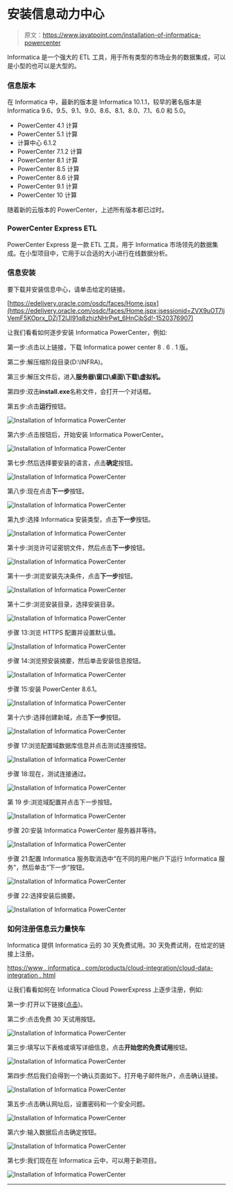 # 安装信息动力中心

> 原文：<https://www.javatpoint.com/installation-of-informatica-powercenter>

Informatica 是一个强大的 ETL 工具，用于所有类型的市场业务的数据集成，可以是小型的也可以是大型的。

### 信息版本

在 Informatica 中，最新的版本是 Informatica 10.1.1，较早的著名版本是 Informatica 9.6、9.5、9.1、9.0、8.6、8.1、8.0、7.1、6.0 和 5.0。

*   PowerCenter 4.1 计算
*   PowerCenter 5.1 计算
*   计算中心 6.1.2
*   PowerCenter 7.1.2 计算
*   PowerCenter 8.1 计算
*   PowerCenter 8.5 计算
*   PowerCenter 8.6 计算
*   PowerCenter 9.1 计算
*   PowerCenter 10 计算

随着新的云版本的 PowerCenter，上述所有版本都已过时。

### PowerCenter Express ETL

PowerCenter Express 是一款 ETL 工具，用于 Informatica 市场领先的数据集成。在小型项目中，它用于以合适的大小进行在线数据分析。

### 信息安装

要下载并安装信息中心，请单击给定的链接。

[https://edelivery.oracle.com/osdc/faces/Home.jspx](https://edelivery.oracle.com/osdc/faces/Home.jspx;jsessionid=ZVX9uOT7ljVemF5KOprx_DZjT2lJI91q8zhizNHrPwt_6HnCjbSd!-1520376907)

让我们看看如何逐步安装 Informatica PowerCenter，例如:

第一步:点击以上链接，下载 Informatica power center 8 . 6 . 1 版。

第二步:解压缩阶段目录(D:\INFRA)。

第三步:解压文件后，进入**服务器\窗口\桌面\下载\虚拟机。**

第四步:双击**install.exe**名称文件，会打开一个对话框。

第五步:点击**运行**按钮。

![Installation of Informatica PowerCenter](img/b5a1d03c49ecb523e863f081daa06389.png)

第六步:点击按钮后，开始安装 Informatica PowerCenter。

![Installation of Informatica PowerCenter](img/d0bb99813000576b166d08eb19a3d075.png)

第七步:然后选择要安装的语言，点击**确定**按钮。

![Installation of Informatica PowerCenter](img/2cacc4db30c503d611bb6e07f31e60e9.png)

第八步:现在点击**下一步**按钮。

![Installation of Informatica PowerCenter](img/884e178892466cd2161efbbd86b53a7e.png)

第九步:选择 Informatica 安装类型，点击**下一步**按钮。

![Installation of Informatica PowerCenter](img/d703965fd95f2c2daf605d56287a1481.png)

第十步:浏览许可证密钥文件，然后点击**下一步**按钮。

![Installation of Informatica PowerCenter](img/6a8059375264312bcae9692cd532b9d9.png)

第十一步:浏览安装先决条件，点击**下一步**按钮。

![Installation of Informatica PowerCenter](img/e952df471be999c797400d53c225d82f.png)

第十二步:浏览安装目录，选择安装目录。

![Installation of Informatica PowerCenter](img/79aecb157858a8507c50306fa9f38515.png)

步骤 13:浏览 HTTPS 配置并设置默认值。

![Installation of Informatica PowerCenter](img/2b2593f09184eb555f8716900719e6fb.png)

步骤 14:浏览预安装摘要，然后单击安装信息按钮。

![Installation of Informatica PowerCenter](img/c8fd6109341d37eb06835857243222a4.png)

步骤 15:安装 PowerCenter 8.6.1。

![Installation of Informatica PowerCenter](img/641c5364361ea9baca85ecbba5f61801.png)

第十六步:选择创建新域，点击**下一步**按钮。

![Installation of Informatica PowerCenter](img/746cfb63d31bbefc551ef9db06c86088.png)

步骤 17:浏览配置域数据库信息并点击测试连接按钮。

![Installation of Informatica PowerCenter](img/e775868d40fd1b496fa1d700c1297457.png)

步骤 18:现在，测试连接通过。

![Installation of Informatica PowerCenter](img/512a9e0c8abe2fac2a4d45800dfbb2be.png)

第 19 步:浏览域配置并点击下一步按钮。

![Installation of Informatica PowerCenter](img/dd269f7314c6d0df417d40d29dd81636.png)

步骤 20:安装 Informatica PowerCenter 服务器并等待。

![Installation of Informatica PowerCenter](img/213e2599992946dc6f4c1504046809f0.png)

步骤 21:配置 Informatica 服务取消选中“在不同的用户帐户下运行 Informatica 服务”，然后单击“下一步”按钮。

![Installation of Informatica PowerCenter](img/c62a7fa1e6ad16f35b716be1ac796b81.png)

步骤 22:选择安装后摘要。

![Installation of Informatica PowerCenter](img/b042f0267f8658688218cdc7e9651e44.png)

### 如何注册信息云力量快车

Informatica 提供 Informatica 云的 30 天免费试用。30 天免费试用，在给定的链接上注册。

[https://www . informatica . com/products/cloud-integration/cloud-data-integration . html](https://www.informatica.com/products/cloud-integration/cloud-data-integration.html)

让我们看看如何在 Informatica Cloud PowerExpress 上逐步注册，例如:

第一步:打开以下链接([点击](https://www.informatica.com/products/cloud-integration/cloud-data-integration.html))。

第二步:点击免费 30 天试用按钮。

![Installation of Informatica PowerCenter](img/95ce66811c9e1da08328f73217618a4d.png)

第三步:填写以下表格或填写详细信息，点击**开始您的免费试用**按钮。

![Installation of Informatica PowerCenter](img/3f839df7a955e29f5ca1535ac91d54a9.png)

第四步:然后我们会得到一个确认页面如下。打开电子邮件账户，点击确认链接。

![Installation of Informatica PowerCenter](img/1d5b24bfb69f0648f5cb56d2eb12be41.png)

第五步:点击确认网址后，设置密码和一个安全问题。

![Installation of Informatica PowerCenter](img/a786932c51a605c684bbf4f760c4f9bf.png)

第六步:输入数据后点击确定按钮。

![Installation of Informatica PowerCenter](img/7ac3a5f2fef2a3e2b36e34f7bfbb230c.png)

第七步:我们现在在 Informatica 云中，可以用于新项目。

![Installation of Informatica PowerCenter](img/65a2e090c62fce14233ee314993bf413.png)

* * *